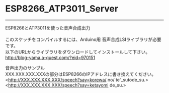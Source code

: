 # ESP8266_ATP3011_Server
---
ESP8266とATP3011を使った音声合成出力<br>
<br>
このスケッチをコンパイルするには、Arduino用 音声合成LSIライブラリが必要です。<br>
以下のURLからライブラリをダウンロードしてインストールして下さい。<br>
<http://blog-yama.a-quest.com/?eid=970151>


音声出力のサンプル<br>
XXX.XXX.XXX.XXXの部分はESP8266のIPアドレスに書き換えてください。<br>
<http://XXX.XXX.XXX.XXX/speech?say=korewa/ <ALPHA VAL=ATP3011>no/ te'_sutode_su.><br>
<http://XXX.XXX.XXX.XXX/speech?say=ketayomi <NUMK VAL=12344567>de_su.><br>



